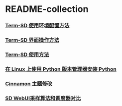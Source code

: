 # README-collection

### [Term-SD 使用环境配置方法](term-sd/README_config_env.md)  
### [Term-SD 界面操作方法](term-sd/README_how_to_use_dialog.md)  
### [Term-SD 使用方法](term-sd/README_how_to_use_term_sd.md)
### [在 Linux 上使用 Python 版本管理器安装 Python](term-sd/README_install_python_on_linux.md)
### [Cinnamon 主题修改](modify-cinnamon-theme/modify_transparent.md)
### [SD WebUI采样算法和调度器对比](sampler-contrast/README.md)